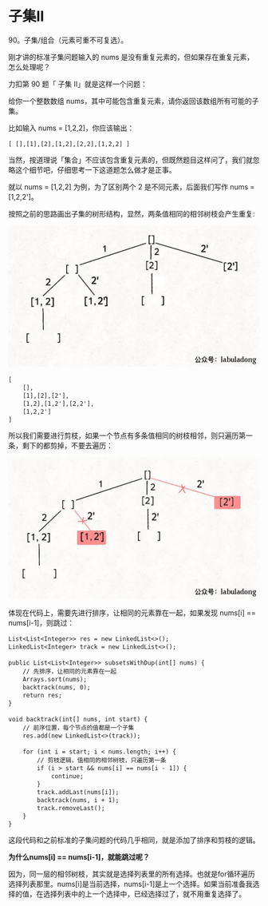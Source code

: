 # 子集II

90。子集/组合（元素可重不可复选）。

刚才讲的标准子集问题输入的 nums 是没有重复元素的，但如果存在重复元素，怎么处理呢？

力扣第 90 题「 子集 II」就是这样一个问题：

给你一个整数数组 nums，其中可能包含重复元素，请你返回该数组所有可能的子集。

比如输入 nums = [1,2,2]，你应该输出：

```
[ [],[1],[2],[1,2],[2,2],[1,2,2] ]
```

当然，按道理说「集合」不应该包含重复元素的，但既然题目这样问了，我们就忽略这个细节吧，仔细思考一下这道题怎么做才是正事。

就以 nums = [1,2,2] 为例，为了区别两个 2 是不同元素，后面我们写作 nums = [1,2,2']。

按照之前的思路画出子集的树形结构，显然，两条值相同的相邻树枝会产生重复:

![](imgs/8.jpg)

```
[ 
    [],
    [1],[2],[2'],
    [1,2],[1,2'],[2,2'],
    [1,2,2']
]
```

所以我们需要进行剪枝，如果一个节点有多条值相同的树枝相邻，则只遍历第一条，剩下的都剪掉，不要去遍历：

![](imgs/9.jpg)

体现在代码上，需要先进行排序，让相同的元素靠在一起，如果发现 nums[i] == nums[i-1]，则跳过：

```
List<List<Integer>> res = new LinkedList<>();
LinkedList<Integer> track = new LinkedList<>();

public List<List<Integer>> subsetsWithDup(int[] nums) {
    // 先排序，让相同的元素靠在一起
    Arrays.sort(nums);
    backtrack(nums, 0);
    return res;
}

void backtrack(int[] nums, int start) {
    // 前序位置，每个节点的值都是一个子集
    res.add(new LinkedList<>(track));
    
    for (int i = start; i < nums.length; i++) {
        // 剪枝逻辑，值相同的相邻树枝，只遍历第一条
        if (i > start && nums[i] == nums[i - 1]) {
            continue;
        }
        track.addLast(nums[i]);
        backtrack(nums, i + 1);
        track.removeLast();
    }
}
```

这段代码和之前标准的子集问题的代码几乎相同，就是添加了排序和剪枝的逻辑。

**为什么nums[i] == nums[i-1]，就能跳过呢？**

因为，同一层的相邻树枝，其实就是选择列表里的所有选择。也就是for循环遍历选择列表那里。nums[i]是当前选择，nums[i-1]是上一个选择。如果当前准备我选择的值，在选择列表中的上一个选择中，已经选择过了，就不用重复选择了。
